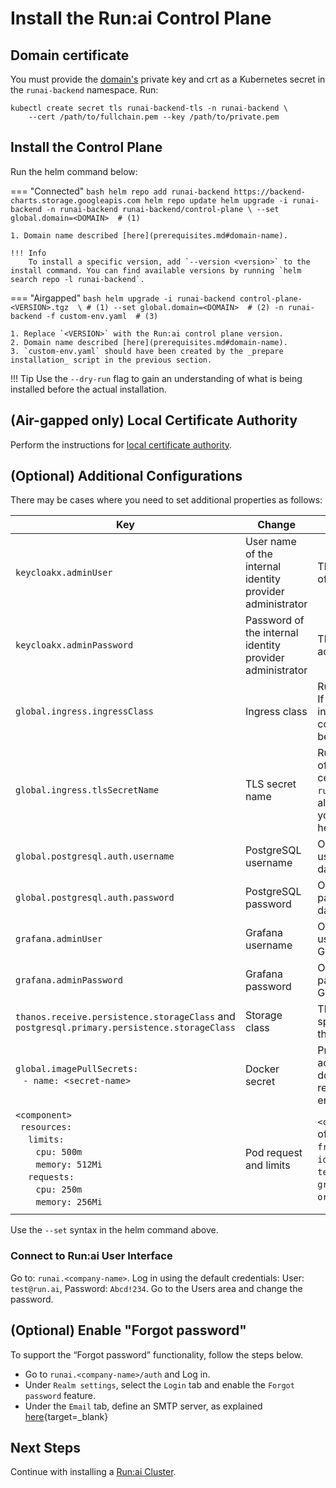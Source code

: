 
# Install the Run:ai Control Plane 


## Domain certificate

You must provide the [domain's](prerequisites.md#domain-name) private key and crt as a Kubernetes secret in the `runai-backend` namespace. Run: 

```
kubectl create secret tls runai-backend-tls -n runai-backend \
    --cert /path/to/fullchain.pem --key /path/to/private.pem
```
## Install the Control Plane

Run the helm command below:


=== "Connected"
    ``` bash
    helm repo add runai-backend https://backend-charts.storage.googleapis.com
    helm repo update
    helm upgrade -i runai-backend -n runai-backend runai-backend/control-plane \
        --set global.domain=<DOMAIN>  # (1)
    ```
    
    1. Domain name described [here](prerequisites.md#domain-name). 

    !!! Info
        To install a specific version, add `--version <version>` to the install command. You can find available versions by running `helm search repo -l runai-backend`.

=== "Airgapped"
    ``` bash
    helm upgrade -i runai-backend control-plane-<VERSION>.tgz  \ # (1)
        --set global.domain=<DOMAIN>  # (2)
        -n runai-backend -f custom-env.yaml  # (3)
    ```
       
    1. Replace `<VERSION>` with the Run:ai control plane version.
    2. Domain name described [here](prerequisites.md#domain-name). 
    3. `custom-env.yaml` should have been created by the _prepare installation_ script in the previous section. 

!!! Tip
    Use the  `--dry-run` flag to gain an understanding of what is being installed before the actual installation. 

## (Air-gapped only) Local Certificate Authority

Perform the instructions for [local certificate authority](../../config/org-cert.md). 


## (Optional) Additional Configurations

There may be cases where you need to set additional properties as follows:

|  Key     | Change   | Description |
|----------|----------|-------------| 
| `keycloakx.adminUser` | User name of the internal identity provider administrator | This user is the administrator of Keycloak | 
| `keycloakx.adminPassword` | Password of the internal identity provider administrator | This password is for the administrator of Keycloak | 
| `global.ingress.ingressClass` |  Ingress class  |  Run:ai default is using NGINX. If your cluster has a different ingress controller, you can configure the ingress class to be created by Run:ai |
| `global.ingress.tlsSecretName`  | TLS secret name  | Run:ai requires the creation of a secret with domain certificate. See [above](#domain-certificate). If the `runai-backend` namespace already had such a secret, you can set the secret name here  |
| `global.postgresql.auth.username`  | PostgreSQL username | Override the Run:ai default user name for the Run:ai database  |
| `global.postgresql.auth.password`  | PostgreSQL password | Override the Run:ai default password for the Run:ai database  |
| `grafana.adminUser`  | Grafana username  |   Override the Run:ai default user name for accessing Grafana |
| `grafana.adminPassword`  | Grafana password  |   Override the Run:ai default password for accessing Grafana |
| `thanos.receive.persistence.storageClass` and `postgresql.primary.persistence.storageClass` | Storage class | The installation to work with a specific storage class rather than the default one |
| `global.imagePullSecrets:` <br> &ensp; `- name: <secret-name>`  | Docker secret | Provide credentials for accessing the organization's docker registry. This is required for air-gapped environments  |
| `<component>` <br> &ensp;`resources:` <br> &emsp; `limits:` <br> &emsp; &ensp; `cpu: 500m` <br> &emsp; &ensp; `memory: 512Mi` <br> &emsp; `requests:` <br> &emsp; &ensp; `cpu: 250m` <br> &emsp; &ensp; `memory: 256Mi`  | Pod request and limits  |  `<component>` may be anyone of the following: `backend`, `frontend`, `assetsService`, `identityManager`, `tenantsManager`, `keycloakx`, `grafana`, `authorization`, `orgUnitService`,`policyService`  |   
|<div style="width:200px"></div>| | |




Use the `--set` syntax in the helm command above.  

### Connect to Run:ai User Interface

Go to: `runai.<company-name>`. Log in using the default credentials: User: `test@run.ai`, Password: `Abcd!234`. Go to the Users area and change the password. 


## (Optional) Enable "Forgot password"

To support the “Forgot password” functionality, follow the steps below.

* Go to `runai.<company-name>/auth` and Log in. 
* Under `Realm settings`, select the `Login` tab and enable the `Forgot password` feature.
* Under the `Email` tab, define an SMTP server, as explained [here](https://www.keycloak.org/docs/latest/server_admin/#_email){target=_blank}

## Next Steps

Continue with installing a [Run:ai Cluster](cluster.md).

